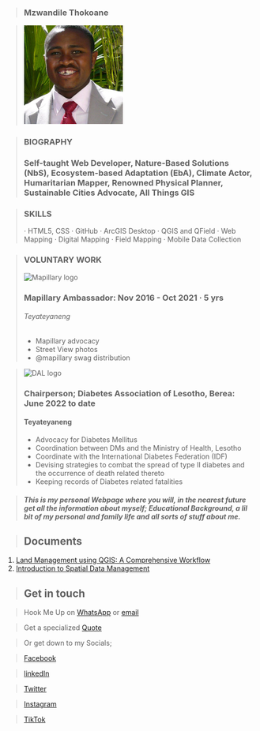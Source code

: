 >### Mzwandile Thokoane 

>![Mzwandile Thokoane](Suit.jpg)

>### **BIOGRAPHY**
>### **Self-taught Web Developer, Nature-Based Solutions (NbS), Ecosystem-based Adaptation (EbA), Climate Actor, Humaritarian Mapper, Renowned Physical Planner, Sustainable Cities Advocate, All Things GIS**
 
>### **SKILLS**
>· HTML5, CSS
>· GitHub 
>· ArcGIS Desktop 
>· QGIS and QField
>· Web Mapping
>· Digital Mapping 
>· Field Mapping 
>· Mobile Data Collection

>### **VOLUNTARY WORK**
>![Mapillary logo](https://upload.wikimedia.org/wikipedia/commons/thumb/a/a3/Mapillary_logo.svg/240px-Mapillary_logo.svg.png)
> ### Mapillary Ambassador: Nov 2016 - Oct 2021 · 5 yrs
> ###### Teyateyaneng 
> - Mapillary advocacy 
> - Street View photos
> - @mapillary swag distribution

> ![DAL logo](Images/)
> ### Chairperson; Diabetes Association of Lesotho, Berea: June 2022 to date 
> #### Teyateyaneng
> - Advocacy for Diabetes Mellitus 
> - Coordination between DMs and the Ministry of Health, Lesotho 
> - Coordinate with the International Diabetes Federation (IDF)
> - Devising strategies to combat the spread of type II diabetes and the occurrence of death related thereto
> - Keeping records of Diabetes related fatalities 



>#### _This is my personal Webpage where you will, in the nearest future get all the information about myself; Educational Background, a lil bit of my personal and family life and all sorts of stuff about me._

>## Documents 
1. [Land Management using QGIS: A Comprehensive Workflow](https://gamma.app/docs/rqov72b9zju7kcj)
2. [Introduction to Spatial Data Management](https://gamma.app/docs/j5ysvmf7z6mndiv)

>## Get in touch

>Hook Me Up on [WhatsApp](https://whatsapp.com/dl/)
or
[email](https://www.jotform.com/form/230859197599579)

>Get a specialized [Quote](https://form.jotform.com/230865993558575)

> Or get down to my Socials;

>[Facebook](https://www.facebook.com/mzwandile.thokoane/)

>[linkedIn](https://www.linkedin.com/in/mzwandile-thokoane-697577b1/)

>[Twitter](https://twitter.com/thokoane)

>[Instagram](https://www.instagram.com/mzwandile_nuts/)

>[TikTok](tiktok.com/@mzwandilethokoane)